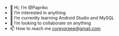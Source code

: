 - 👋 Hi, I’m @Papriko
- 👀 I’m interested in anything 
- 🌱 I’m currently learning Android Studio and MySQL
- 💞️ I’m looking to collaborate on anything
- 📫 How to reach me coreyoreee@gmail.com

<!---
Papriko/Papriko is a ✨ special ✨ repository because its `README.md` (this file) appears on your GitHub profile.
You can click the Preview link to take a look at your changes.
--->
